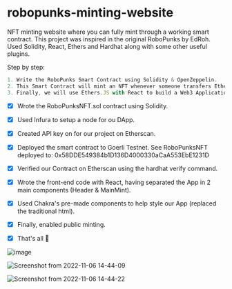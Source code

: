 # robopunks-minting-website
NFT minting website where you can fully mint through a working smart contract. This project was inspired in the original RoboPunks by EdRoh.
Used Solidity, React, Ethers and Hardhat along with some other useful plugins.

Step by step:
```jsx
1. Write the RoboPunks Smart Contract using Solidity & OpenZeppelin.
2. This Smart Contract will mint an NFT whenever someone transfers Ethereum to the Smart Contract.
3. Finally, we will use Ethers.JS with React to build a Web3 Application that provides a Front-End interface where people can interact with the Smart Contract.
```

- [x] Wrote the RoboPunksNFT.sol contract using Solidity.
- [x] Used Infura to setup a node for ou DApp.
- [x] Created API key on for our project on Etherscan.
- [x] Deployed the smart contract to Goerli Testnet. See RoboPunksNFT deployed to: 0x58DDE549384b1D136D4000330aCaA553EbE1231D
- [x] Verified our Contract on Etherscan using the hardhat verify command.
- [x] Wrote the front-end code with React, having separated the App in 2 main components (Header & MainMint).
- [x] Used Chakra's pre-made components to help style our App (replaced the traditional html).
- [x] Finally, enabled public minting.
- [x] That's all :tada:



![image](https://user-images.githubusercontent.com/55801579/200177275-47b53937-900a-4793-82f2-b42ffc181370.png)

![Screenshot from 2022-11-06 14-44-09](https://user-images.githubusercontent.com/55801579/200177497-94c9c87f-18a4-41bf-9b6c-037a590ab6e0.png)

![Screenshot from 2022-11-06 14-44-22](https://user-images.githubusercontent.com/55801579/200177460-824bbb20-5ad3-4a2a-94e9-317b36da686c.png)
